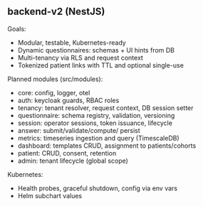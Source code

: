 ## backend-v2 (NestJS)

Goals:
- Modular, testable, Kubernetes-ready
- Dynamic questionnaires: schemas + UI hints from DB
- Multi-tenancy via RLS and request context
- Tokenized patient links with TTL and optional single-use

Planned modules (src/modules):
- core: config, logger, otel
- auth: keycloak guards, RBAC roles
- tenancy: tenant resolver, request context, DB session setter
- questionnaire: schema registry, validation, versioning
- session: operator sessions, token issuance, lifecycle
- answer: submit/validate/compute/ persist
- metrics: timeseries ingestion and query (TimescaleDB)
- dashboard: templates CRUD, assignment to patients/cohorts
- patient: CRUD, consent, retention
- admin: tenant lifecycle (global scope)

Kubernetes:
- Health probes, graceful shutdown, config via env vars
- Helm subchart values


